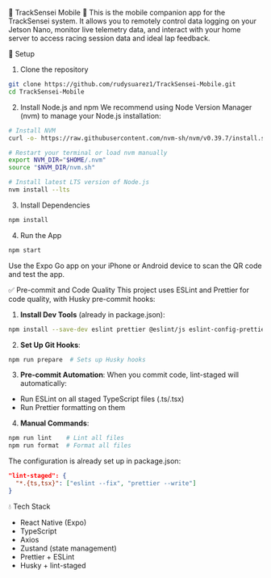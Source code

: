 📱 TrackSensei Mobile 📱
This is the mobile companion app for the TrackSensei system. It allows you to remotely control data logging on your Jetson Nano, monitor live telemetry data, and interact with your home server to access racing session data and ideal lap feedback.

🚀 Setup

1. Clone the repository

```bash
git clone https://github.com/rudysuarez1/TrackSensei-Mobile.git
cd TrackSensei-Mobile
```

2. Install Node.js and npm
   We recommend using Node Version Manager (nvm) to manage your Node.js installation:

```bash
# Install NVM
curl -o- https://raw.githubusercontent.com/nvm-sh/nvm/v0.39.7/install.sh | bash

# Restart your terminal or load nvm manually
export NVM_DIR="$HOME/.nvm"
source "$NVM_DIR/nvm.sh"

# Install latest LTS version of Node.js
nvm install --lts
```

3. Install Dependencies

```bash
npm install
```

4. Run the App

```bash
npm start
```

Use the Expo Go app on your iPhone or Android device to scan the QR code and test the app.

✅ Pre-commit and Code Quality
This project uses ESLint and Prettier for code quality, with Husky pre-commit hooks:

1. **Install Dev Tools** (already in package.json):

```bash
npm install --save-dev eslint prettier @eslint/js eslint-config-prettier eslint-plugin-react eslint-plugin-react-hooks husky lint-staged
```

2. **Set Up Git Hooks**:

```bash
npm run prepare  # Sets up Husky hooks
```

3. **Pre-commit Automation**:
   When you commit code, lint-staged will automatically:

- Run ESLint on all staged TypeScript files (.ts/.tsx)
- Run Prettier formatting on them

4. **Manual Commands**:

```bash
npm run lint    # Lint all files
npm run format  # Format all files
```

The configuration is already set up in package.json:

```json
"lint-staged": {
  "*.{ts,tsx}": ["eslint --fix", "prettier --write"]
}
```

💧 Tech Stack

- React Native (Expo)
- TypeScript
- Axios
- Zustand (state management)
- Prettier + ESLint
- Husky + lint-staged
